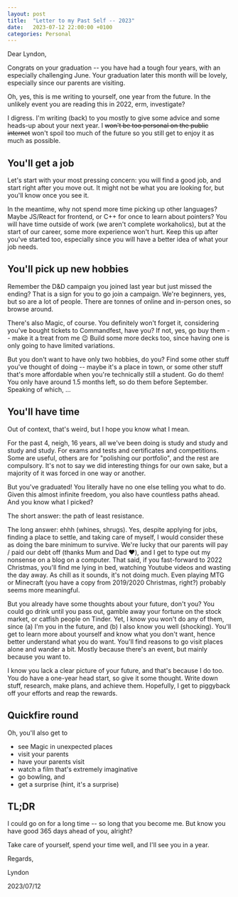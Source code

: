 ```yaml
---
layout: post
title:  "Letter to my Past Self -- 2023"
date:   2023-07-12 22:00:00 +0100
categories: Personal
---
```


Dear Lyndon,

Congrats on your graduation -- you have had a tough four years, with an especially challenging June. Your graduation later this month will be lovely, especially since our parents are visiting.

Oh, yes, this is me writing to yourself, one year from the future. In the unlikely event you are reading this in 2022, erm, investigate?

I digress. I'm writing (back) to you mostly to give some advice and some heads-up about your next year. I ~~won't be too personal on the public internet~~ won't spoil too much of the future so you still get to enjoy it as much as possible.

## You'll get a job

Let's start with your most pressing concern: you will find a good job, and start right after you move out. It might not be what you are looking for, but you'll know once you see it.

In the meantime, why not spend more time picking up other languages? Maybe JS/React for frontend, or C++ for once to learn about pointers? You will have time outside of work (we aren't complete workaholics), but at the start of our career, some more experience won't hurt. Keep this up after you've started too, especially since you will have a better idea of what your job needs.

## You'll pick up new hobbies

Remember the D&D campaign you joined last year but just missed the ending? That is a sign for you to go join a campaign. We're beginners, yes, but so are a lot of people. There are tonnes of online and in-person ones, so browse around.

There's also Magic, of course. You definitely won't forget it, considering you've bought tickets to Commandfest, have you? If not, yes, go buy them -- make it a treat from me 😉 Build some more decks too, since having one is only going to have limited variations. <!-- And you can't play proxies at official events 😞 -->

But you don't want to have only two hobbies, do you? Find some other stuff you've thought of doing -- maybe it's a place in town, or some other stuff that's more affordable when you're technically still a student. Go do them! You only have around 1.5 months left, so do them before September. Speaking of which, ...

## You'll have time

Out of context, that's weird, but I hope you know what I mean.

For the past 4, neigh, 16 years, all we've been doing is study and study and study and study. For exams and tests and certificates and competitions. Some are useful, others are for "polishing our portfolio", and the rest are compulsory. It's not to say we did interesting things for our own sake, but a majority of it was forced in one way or another.

But you've graduated! You literally have no one else telling you what to do. Given this almost infinite freedom, you also have countless paths ahead. And you know what I picked?

The short answer: the path of least resistance.

The long answer: ehhh (whines, shrugs). Yes, despite applying for jobs, finding a place to settle, and taking care of myself, I would consider these as doing the bare minimum to survive. We're lucky that our parents will pay / paid our debt off (thanks Mum and Dad ❤️), and I get to type out my nonsense on a blog on a computer. That said, if you fast-forward to 2022 Christmas, you'll find me lying in bed, watching Youtube videos and wasting the day away. As chill as it sounds, it's not doing much. Even playing MTG or Minecraft (you have a copy from 2019/2020 Christmas, right?) probably seems more meaningful.

But you already have some thoughts about your future, don't you? You could go drink until you pass out, gamble away your fortune on the stock market, or catfish people on Tinder. Yet, I know you won't do any of them, since (a) I'm you in the future, and (b) I also know you well (shocking). You'll get to learn more about yourself and know what you don't want, hence better understand what you do want. You'll find reasons to go visit places alone and wander a bit. Mostly because there's an event, but mainly because you want to.

I know you lack a clear picture of your future, and that's because I do too. You do have a one-year head start, so give it some thought. Write down stuff, research, make plans, and achieve them. Hopefully, I get to piggyback off your efforts and reap the rewards.

## Quickfire round

Oh, you'll also get to

-   see Magic in unexpected places
-   visit your parents
-   have your parents visit
-   watch a film that's extremely imaginative
-   go bowling, and
-   get a surprise (hint, it's a surprise)

## TL;DR

I could go on for a long time -- so long that you become me. But know you have good 365 days ahead of you, alright?

Take care of yourself, spend your time well, and I'll see you in a year.

Regards,

Lyndon

2023/07/12
